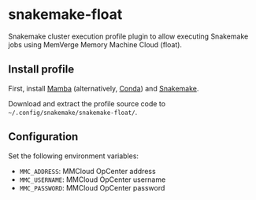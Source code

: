 # snakemake-float

Snakemake cluster execution profile plugin to allow executing Snakemake jobs using MemVerge Memory Machine Cloud (float).

## Install profile

First, install [Mamba](https://mamba.readthedocs.io/en/latest/mamba-installation.html#mamba-install) (alternatively, [Conda](https://conda.io/projects/conda/en/latest/user-guide/install/index.html)) and [Snakemake](https://snakemake.readthedocs.io/en/stable/getting_started/installation.html).

Download and extract the profile source code to `~/.config/snakemake/snakemake-float/`.

## Configuration

Set the following environment variables:
* `MMC_ADDRESS`: MMCloud OpCenter address
* `MMC_USERNAME`: MMCloud OpCenter username
* `MMC_PASSWORD`: MMCloud OpCenter password
